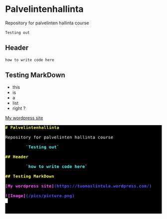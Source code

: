 # Palvelintenhallinta

Repository for palvelinten hallinta course

	Testing out

## Header

	how to write code here

## Testing MarkDown

- this
- is
- a
- list
- right ?

[My wordpress site](https://tuomaslintula.wordpress.com/)

![Image](/pics/picture.png)
